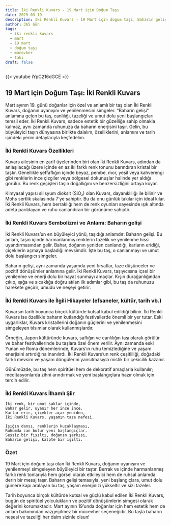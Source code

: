 ```yaml
---
title: İki Renkli Kuvars - 19 Mart için Doğum Taşı
date: 2025-03-19
description: İki Renkli Kuvars - 19 Mart için doğum taşı, Baharın gelişi sembolü. Bu özel taşın derin anlamını öğrenin.
author: 365 Gün
tags:
  - i̇ki renkli kuvars
  - mart
  - 19 mart
  - doğum taşı
  - mücevher
  - takı
draft: false
---
```


{{< youtube iYpC216dGCE >}}

## 19 Mart için Doğum Taşı: İki Renkli Kuvars

Mart ayının 19. günü doğanlar için özel ve anlamlı bir taş olan İki Renkli Kuvars, doğanın uyanışını ve yenilenmesini simgeler. “Baharın gelişi” anlamına gelen bu taş, canlılığı, tazeliği ve umut dolu yeni başlangıçları temsil eder. İki Renkli Kuvars, sadece estetik bir güzelliğe sahip olmakla kalmaz, aynı zamanda ruhunuza da baharın enerjisini taşır. Gelin, bu büyüleyici taşın dünyasına birlikte dalalım, özelliklerini, anlamını ve tarih içindeki yerini detaylarıyla keşfedelim.

### İki Renkli Kuvars Özellikleri

Kuvars ailesinin en zarif üyelerinden biri olan İki Renkli Kuvars, adından da anlaşılacağı üzere içinde en az iki farklı renk tonunu barındıran kristal bir taştır. Genellikle şeffaflığın içinde beyaz, pembe, mor, yeşil veya kahverengi gibi renklerin ince çizgiler veya bölgesel dokunuşlar halinde yer aldığı görülür. Bu renk geçişleri taşın doğallığını ve benzersizliğini ortaya koyar.

Kimyasal yapısı silisyum dioksit (SiO₂) olan Kuvars, dayanıklılığı ile bilinir ve Mohs sertlik skalasında 7’ye sahiptir. Bu da onu günlük takılar için ideal kılar. İki Renkli Kuvars, hem berraklığı hem de renk oyunları sayesinde ışık altında adeta parıldayan ve ruhu canlandıran bir görünüme sahiptir.

### İki Renkli Kuvars Sembolizmi ve Anlamı: Baharın gelişi

İki Renkli Kuvars’un en büyüleyici yönü, taşıdığı anlamdır: Baharın gelişi. Bu anlam, taşın içinde harmanlanmış renklerin tazelik ve yenilenme hissi uyandırmasından gelir. Bahar, doğanın yeniden canlandığı, karların eridiği, çiçeklerin açmaya başladığı mevsimdir. İşte bu taş, o canlanmayı ve umut dolu başlangıcı simgeler.

Baharın gelişi, aynı zamanda yaşamda yeni fırsatlar, taze düşünceler ve pozitif dönüşümler anlamına gelir. İki Renkli Kuvars, taşıyıcısına içsel bir yenilenme ve enerji dolu bir hayat sunmayı amaçlar. Kışın durağanlığından çıkıp, ışığa ve sıcaklığa doğru atılan ilk adımlar gibi, bu taş da ruhunuzu harekete geçirir, umudu ve neşeyi getirir.

### İki Renkli Kuvars ile İlgili Hikayeler (efsaneler, kültür, tarih vb.)

Kuvarsın tarih boyunca birçok kültürde kutsal kabul edildiği bilinir. İki Renkli Kuvars ise özellikle baharın kutlandığı festivallerde önemli bir yer tutar. Eski uygarlıklar, Kuvars kristallerini doğanın güçlerini ve yenilenmesini simgeleyen tılsımlar olarak kullanmışlardır.

Örneğin, Japon kültüründe kuvars, saflığın ve canlılığın taşı olarak görülür ve bahar festivallerinde bu taşlara özel önem verilir. Aynı zamanda eski Yunan ve Roma dönemlerinde, Kuvars’ın ruhu temizlediğine ve yaşam enerjisini artırdığına inanılırdı. İki Renkli Kuvars’un renk çeşitliliği, doğadaki farklı mevsim ve yaşam döngülerini yansıtmasıyla mistik bir çekicilik kazanır.

Günümüzde, bu taş hem spiritüel hem de dekoratif amaçlarla kullanılır; meditasyonlarda zihni arındırmak ve yeni başlangıçlara hazır olmak için tercih edilir.

### İki Renkli Kuvars İlhamlı Şiir

```
İki renk, bir umut saklar içinde,
Bahar gelir, uyanır her ince ince.
Karlar erir, çiçekler açar yeniden,
İki Renkli Kuvars, yaşamın taze nefesi.

Işığın dansı, renklerin kucaklaşması,
Ruhumda can bulur yeni başlangıçlar.
Sessiz bir fısıltı, doğanın şarkısı,
Baharın gelişi, kalpte bir ışıltı.
```

### Özet

19 Mart için doğum taşı olan İki Renkli Kuvars, doğanın uyanışını ve yenilenmeyi simgeleyen büyüleyici bir taştır. Berrak ve içinde harmanlanmış farklı renk tonlarıyla hem görsel olarak etkileyici hem de ruhsal anlamda derin bir mesaj taşır. Baharın gelişi temasıyla, yeni başlangıçlara, umut dolu günlere kapı aralayan bu taş, yaşam enerjinizi yükseltir ve sizi tazeler.

Tarih boyunca birçok kültürde kutsal ve güçlü kabul edilen İki Renkli Kuvars, bugün de spiritüel yolculukların ve pozitif dönüşümlerin simgesi olarak değerini korumaktadır. Mart ayının 19’unda doğanlar için hem estetik hem de anlam bakımından vazgeçilmez bir mücevher seçeneğidir. Bu taşla baharın neşesi ve tazeliği her daim sizinle olsun!